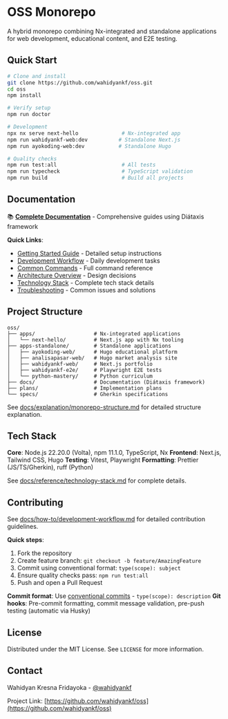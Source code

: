 # OSS Monorepo

A hybrid monorepo combining Nx-integrated and standalone applications for web development, educational content, and E2E testing.

## Quick Start

```bash
# Clone and install
git clone https://github.com/wahidyankf/oss.git
cd oss
npm install

# Verify setup
npm run doctor

# Development
npx nx serve next-hello              # Nx-integrated app
npm run wahidyankf-web:dev          # Standalone Next.js
npm run ayokoding-web:dev           # Standalone Hugo

# Quality checks
npm run test:all                     # All tests
npm run typecheck                    # TypeScript validation
npm run build                        # Build all projects
```

## Documentation

📚 **[Complete Documentation](docs/README.md)** - Comprehensive guides using Diátaxis framework

**Quick Links**:

- [Getting Started Guide](docs/tutorials/getting-started.md) - Detailed setup instructions
- [Development Workflow](docs/how-to/development-workflow.md) - Daily development tasks
- [Common Commands](docs/reference/commands.md) - Full command reference
- [Architecture Overview](docs/explanation/monorepo-structure.md) - Design decisions
- [Technology Stack](docs/reference/technology-stack.md) - Complete tech stack details
- [Troubleshooting](docs/how-to/troubleshoot-issues.md) - Common issues and solutions

## Project Structure

```
oss/
├── apps/                   # Nx-integrated applications
│   └── next-hello/         # Next.js app with Nx tooling
├── apps-standalone/        # Standalone applications
│   ├── ayokoding-web/      # Hugo educational platform
│   ├── analisapasar-web/   # Hugo market analysis site
│   ├── wahidyankf-web/     # Next.js portfolio
│   ├── wahidyankf-e2e/     # Playwright E2E tests
│   └── python-mastery/     # Python curriculum
├── docs/                   # Documentation (Diátaxis framework)
├── plans/                  # Implementation plans
└── specs/                  # Gherkin specifications
```

See [docs/explanation/monorepo-structure.md](docs/explanation/monorepo-structure.md) for detailed structure explanation.

## Tech Stack

**Core**: Node.js 22.20.0 (Volta), npm 11.1.0, TypeScript, Nx
**Frontend**: Next.js, Tailwind CSS, Hugo
**Testing**: Vitest, Playwright
**Formatting**: Prettier (JS/TS/Gherkin), ruff (Python)

See [docs/reference/technology-stack.md](docs/reference/technology-stack.md) for complete details.

## Contributing

See [docs/how-to/development-workflow.md](docs/how-to/development-workflow.md) for detailed contribution guidelines.

**Quick steps**:

1. Fork the repository
2. Create feature branch: `git checkout -b feature/AmazingFeature`
3. Commit using conventional format: `type(scope): subject`
4. Ensure quality checks pass: `npm run test:all`
5. Push and open a Pull Request

**Commit format**: Use [conventional commits](https://www.conventionalcommits.org/) - `type(scope): description`
**Git hooks**: Pre-commit formatting, commit message validation, pre-push testing (automatic via Husky)

## License

Distributed under the MIT License. See `LICENSE` for more information.

## Contact

Wahidyan Kresna Fridayoka - [@wahidyankf](https://github.com/wahidyankf)

Project Link: [https://github.com/wahidyankf/oss](https://github.com/wahidyankf/oss)
